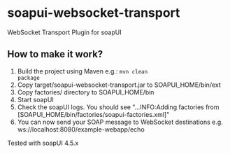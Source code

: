 soapui-websocket-transport
==========================

WebSocket Transport Plugin for soapUI

How to make it work?
-------------

1. Build the project using Maven e.g.: <code>mvn clean package</code>
1. Copy target/soapui-websocket-transport.jar to SOAPUI_HOME/bin/ext
1. Copy factories/ directory to SOAPUI_HOME/bin
1. Start soapUI
1. Check the soapUI logs. You should see "...INFO:Adding factories from [SOAPUI_HOME/bin/factories/soapui-factories.xml]"
1. You can now send your SOAP message to WebSocket destinations e.g. ws://localhost:8080/example-webapp/echo

Tested with soapUI 4.5.x